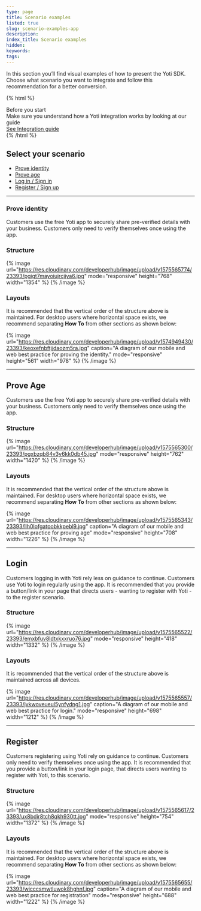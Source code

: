 ```yaml
---
type: page
title: Scenario examples
listed: true
slug: scenario-examples-app
description: 
index_title: Scenario examples
hidden: 
keywords: 
tags: 
---
```


In this section you’ll find visual examples of how to present the Yoti SDK. Choose what scenario you want to integrate and follow this recommendation for a better conversion.

{% html %}
<div class="alert-BYS">
   <div class="alert-title" id="BYS">
      Before you start
   </div>
   <div class="alert-text" >
      Make sure you understand how a Yoti integration works by looking at our guide
   </div>
   <div class="alert-links"> 
      <a  target="_self"  href="https://developers.yoti.com/yoti/technical-overview-app">See Integration guide</a>
   </div>
</div>
{% /html %}

## Select your scenario

- [Prove identity](/yoti/scenario-examples-app#prove-identity)
- [Prove age](/yoti/scenario-examples-app#prove-age)
- [Log in / Sign in](/yoti/scenario-examples-app#login)
- [Register / Sign up](/yoti/scenario-examples-app#register)

---

### Prove identity

Customers use the free Yoti app to securely share pre-verified details with your business. Customers only need to verify themselves once using the app.

### Structure

{% image url="https://res.cloudinary.com/developerhub/image/upload/v1575565774/23393/pgigt7mayoiujrcjiya6.jpg" mode="responsive" height="768" width="1354" %}
{% /image %}

### Layouts

It is recommended that the vertical order of the structure above is maintained. For desktop users where horizontal space exists, we recommend separating **How To** from other sections as shown below:

{% image url="https://res.cloudinary.com/developerhub/image/upload/v1574949430/23393/keoxefnbftjjdaozm5ra.jpg" caption="A diagram of our mobile and web best practice for proving the identity." mode="responsive" height="561" width="978" %}
{% /image %}

---

## Prove Age

Customers use the free Yoti app to securely share pre-verified details with your business. Customers only need to verify themselves once using the app.

### Structure

{% image url="https://res.cloudinary.com/developerhub/image/upload/v1575565300/23393/pgxbzqb84v3y6kk0db45.jpg" mode="responsive" height="762" width="1420" %}
{% /image %}

### Layouts

It is recommended that the vertical order of the structure above is maintained. For desktop users where horizontal space exists, we recommend separating **How To** from other sections as shown below:

{% image url="https://res.cloudinary.com/developerhub/image/upload/v1575565343/23393/llh0lofgatpobkkpebl9.jpg" caption="A diagram of our mobile and web best practice for proving age" mode="responsive" height="708" width="1226" %}
{% /image %}

---

## Login

Customers logging in with Yoti rely less on guidance to continue. Customers use Yoti to login regularly using the app. It is recommended that you provide a button/link in your page that directs users - wanting to register with Yoti - to the register scenario.

### Structure

{% image url="https://res.cloudinary.com/developerhub/image/upload/v1575565522/23393/emxbfuv8ldtxkxxruo76.jpg" mode="responsive" height="418" width="1332" %}
{% /image %}

### Layouts

It is recommended that the vertical order of the structure above is maintained across all devices.

{% image url="https://res.cloudinary.com/developerhub/image/upload/v1575565557/23393/jvkwoveueul5ynfydng1.jpg" caption="A diagram of our mobile and web best practice for login." mode="responsive" height="698" width="1212" %}
{% /image %}

---

## Register

Customers registering using Yoti rely on guidance to continue. Customers only need to verify themselves once using the app. It is recommended that you provide a button/link in your login page, that directs users wanting to register with Yoti, to this scenario.

### Structure

{% image url="https://res.cloudinary.com/developerhub/image/upload/v1575565617/23393/ux8bdir8tch8qkh930tt.jpg" mode="responsive" height="754" width="1372" %}
{% /image %}

### Layouts

It is recommended that the vertical order of the structure above is maintained. For desktop users where horizontal space exists, we recommend separating **How To** from other sections as shown below:

{% image url="https://res.cloudinary.com/developerhub/image/upload/v1575565655/23393/wicccsmwtluwok8hghnf.jpg" caption="A diagram of our mobile and web best practice for registration" mode="responsive" height="688" width="1222" %}
{% /image %}